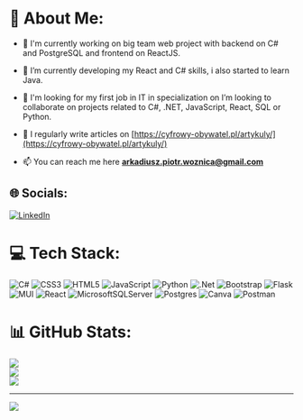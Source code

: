 # 💫 About Me:
- 🔭 I'm currently working on big team web project with backend on C# and PostgreSQL and frontend on ReactJS.

- 🌱 I’m currently developing my React and C# skills, i also started to learn Java.

- 🤝 I'm looking for my first job in IT in specialization on I’m looking to collaborate on projects related to C#, .NET, JavaScript, React, SQL or Python.

- 📝 I regularly write articles on [https://cyfrowy-obywatel.pl/artykuly/](https://cyfrowy-obywatel.pl/artykuly/)

- 📫 You can reach me here **arkadiusz.piotr.woznica@gmail.com**


## 🌐 Socials:
[![LinkedIn](https://img.shields.io/badge/LinkedIn-%230077B5.svg?logo=linkedin&logoColor=white)](https://linkedin.com/in/Arkadiusz-woźnica) 

# 💻 Tech Stack:
![C#](https://img.shields.io/badge/c%23-%23239120.svg?style=flat&logo=c-sharp&logoColor=white) ![CSS3](https://img.shields.io/badge/css3-%231572B6.svg?style=flat&logo=css3&logoColor=white) ![HTML5](https://img.shields.io/badge/html5-%23E34F26.svg?style=flat&logo=html5&logoColor=white) ![JavaScript](https://img.shields.io/badge/javascript-%23323330.svg?style=flat&logo=javascript&logoColor=%23F7DF1E) ![Python](https://img.shields.io/badge/python-3670A0?style=flat&logo=python&logoColor=ffdd54) ![.Net](https://img.shields.io/badge/.NET-5C2D91?style=flat&logo=.net&logoColor=white) ![Bootstrap](https://img.shields.io/badge/bootstrap-%23563D7C.svg?style=flat&logo=bootstrap&logoColor=white) ![Flask](https://img.shields.io/badge/flask-%23000.svg?style=flat&logo=flask&logoColor=white) ![MUI](https://img.shields.io/badge/MUI-%230081CB.svg?style=flat&logo=material-ui&logoColor=white) ![React](https://img.shields.io/badge/react-%2320232a.svg?style=flat&logo=react&logoColor=%2361DAFB) ![MicrosoftSQLServer](https://img.shields.io/badge/Microsoft%20SQL%20Sever-CC2927?style=flat&logo=microsoft%20sql%20server&logoColor=white) ![Postgres](https://img.shields.io/badge/postgres-%23316192.svg?style=flat&logo=postgresql&logoColor=white) ![Canva](https://img.shields.io/badge/Canva-%2300C4CC.svg?style=flat&logo=Canva&logoColor=white) ![Postman](https://img.shields.io/badge/Postman-FF6C37?style=flat&logo=postman&logoColor=white)
# 📊 GitHub Stats:
![](https://github-readme-stats.vercel.app/api?username=arkadiuszwoznica&theme=dark&hide_border=true&include_all_commits=true&count_private=true)<br/>
![](https://github-readme-streak-stats.herokuapp.com/?user=arkadiuszwoznica&theme=dark&hide_border=true)<br/>
![](https://github-readme-stats.vercel.app/api/top-langs/?username=arkadiuszwoznica&theme=dark&hide_border=true&include_all_commits=true&count_private=true&layout=compact)

---
[![](https://visitcount.itsvg.in/api?id=arkadiuszwoznica&icon=0&color=8)](https://visitcount.itsvg.in)
